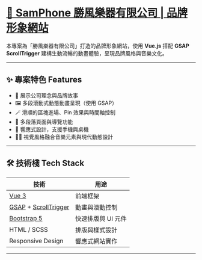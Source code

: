 # [🎷 SamPhone 勝風樂器有限公司 | 品牌形象網站](https://xcia4899.github.io/samphone_MPA/)

本專案為「勝風樂器有限公司」打造的品牌形象網站，使用 **Vue.js** 搭配 **GSAP ScrollTrigger** 建構生動流暢的動畫體驗，呈現品牌風格與音樂文化。

---

## ✨ 專案特色 Features

- 🎵 展示公司理念與品牌故事
- 🖼️ 多段滾動式動態動畫呈現（使用 GSAP）
- 🪄 滑順的區塊進場、Pin 效果與時間軸控制
- 🧭 多段落頁面與導覽功能
- 📱 響應式設計，支援手機與桌機
- 🧑‍🎨 視覺風格融合音樂元素與現代動態設計

---

## 🛠️ 技術棧 Tech Stack

| 技術 | 用途 |
|------|------|
| [Vue 3](https://vuejs.org/) | 前端框架 |
| [GSAP](https://greensock.com/gsap/) + [ScrollTrigger](https://greensock.com/scrolltrigger/) | 動畫與滾動控制 |
| [Bootstrap 5](https://getbootstrap.com/) | 快速排版與 UI 元件 |
| HTML / SCSS | 排版與樣式設計 |
| Responsive Design | 響應式網站實作 |


---
